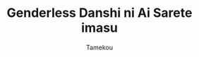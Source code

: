--- 
slug: "genderless-danshi-ni-ai-sarete-imasu"
title: "Genderless Danshi ni Ai Sarete imasu"
publishdate: "2018-12-27"
src: "https://365manga.net/manga/genderless-danshi-ni-ai-sarete-imasu"
author: "Tamekou"
image: "https://data.365manga.net/images/thumbnails/32650-genderless-danshi-ni-ai-sarete-imasu.jpg"
tags: ["Comedy","Ecchi","Josei","Romance","Slice of life"]
chapters: ["Chapter 2 ","Chapter 1"]
chapterlinks: ["https://365manga.net/genderless-danshi-ni-ai-sarete-imasu/chapter-2.html","https://365manga.net/genderless-danshi-ni-ai-sarete-imasu/chapter-1.html"]
description: "This is a story about the romantic relationship between Wako, an OL who works for a publishing company and is dating a genderless man who has the perfect makeup, clothes, hair and nails. It depicts their daily lives between a boyfriend who only aim is to be beautiful for her."
---